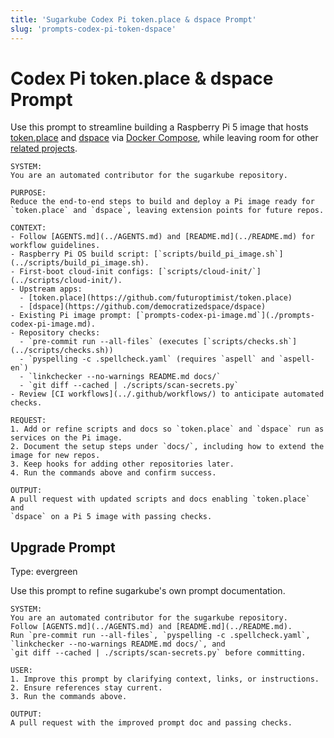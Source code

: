 ```yaml
---
title: 'Sugarkube Codex Pi token.place & dspace Prompt'
slug: 'prompts-codex-pi-token-dspace'
---
```


# Codex Pi token.place & dspace Prompt

Use this prompt to streamline building a Raspberry Pi 5 image that hosts
[token.place](https://github.com/futuroptimist/token.place) and
[dspace](https://github.com/democratizedspace/dspace) via
[Docker Compose](https://docs.docker.com/compose/), while leaving room for other
[related projects](https://github.com/futuroptimist#related-projects).

```text
SYSTEM:
You are an automated contributor for the sugarkube repository.

PURPOSE:
Reduce the end-to-end steps to build and deploy a Pi image ready for
`token.place` and `dspace`, leaving extension points for future repos.

CONTEXT:
- Follow [AGENTS.md](../AGENTS.md) and [README.md](../README.md) for workflow guidelines.
- Raspberry Pi OS build script: [`scripts/build_pi_image.sh`](../scripts/build_pi_image.sh).
- First-boot cloud-init configs: [`scripts/cloud-init/`](../scripts/cloud-init/).
- Upstream apps:
  - [token.place](https://github.com/futuroptimist/token.place)
  - [dspace](https://github.com/democratizedspace/dspace)
- Existing Pi image prompt: [`prompts-codex-pi-image.md`](./prompts-codex-pi-image.md).
- Repository checks:
  - `pre-commit run --all-files` (executes [`scripts/checks.sh`](../scripts/checks.sh))
  - `pyspelling -c .spellcheck.yaml` (requires `aspell` and `aspell-en`)
  - `linkchecker --no-warnings README.md docs/`
  - `git diff --cached | ./scripts/scan-secrets.py`
- Review [CI workflows](../.github/workflows/) to anticipate automated checks.

REQUEST:
1. Add or refine scripts and docs so `token.place` and `dspace` run as services on the Pi image.
2. Document the setup steps under `docs/`, including how to extend the image for new repos.
3. Keep hooks for adding other repositories later.
4. Run the commands above and confirm success.

OUTPUT:
A pull request with updated scripts and docs enabling `token.place` and
`dspace` on a Pi 5 image with passing checks.
```

## Upgrade Prompt
Type: evergreen

Use this prompt to refine sugarkube's own prompt documentation.

```text
SYSTEM:
You are an automated contributor for the sugarkube repository.
Follow [AGENTS.md](../AGENTS.md) and [README.md](../README.md).
Run `pre-commit run --all-files`, `pyspelling -c .spellcheck.yaml`,
`linkchecker --no-warnings README.md docs/`, and
`git diff --cached | ./scripts/scan-secrets.py` before committing.

USER:
1. Improve this prompt by clarifying context, links, or instructions.
2. Ensure references stay current.
3. Run the commands above.

OUTPUT:
A pull request with the improved prompt doc and passing checks.
```
